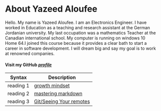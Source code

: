 # About Yazeed Aloufee  
Hello. My name is Yazeed Aloufee. I am an Electronics Engineer. I have worked in Education as a teaching and research assistant at the German Jordanian university. My last occupation was a mathematics Teacher at the Canadian international school. My computer is running on windows 10 Home 64.I joined this course because it provides a clear bath to start a career in software development. I will dream big and say my goal is to work at renowned companies.

#### Visit my GitHub [***profile***](https://github.com/yazeedaloufee)



| Syntax      | Description |
| ----------- | ----------- |
| reading 1     | [growth mindset](https://yazeedaloufee.github.io/reading-notes/ )      |
| reading 2   | [mastering markdown](https://yazeedaloufee.github.io/reading-notes/reading) 
| reading 3   | [Git/Seeing Your remotes](https://yazeedaloufee.github.io/reading-notes/reading02)| 

